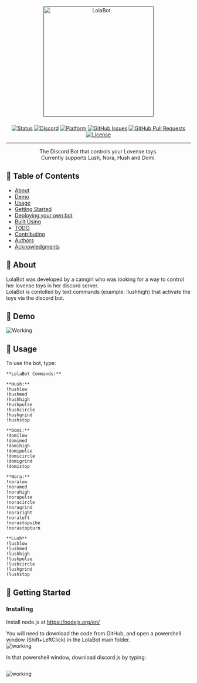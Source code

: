<p align="center">
  <a href="" rel="noopener">
 <img width=300px height=300px src="https://imgur.com/zLVEWVU.png" alt="LolaBot"></a>
</p>

<h3 align="center"></h3>

<div align="center">

  [![Status](https://img.shields.io/badge/status-active-success?style=for-the-badge&logo=appveyor)](https://github.com/lolabray/lolabot)
  [![Discord](https://img.shields.io/discord/813192428256231425?style=for-the-badge)](https://discord.gg/4VGtUNKrkT)
  [![Platform](https://img.shields.io/badge/Platform-Discord-blueviolet?style=for-the-badge&logo=appveyor)](https://github.com/search?q=discord)
  [![GitHub Issues](https://img.shields.io/github/issues/lolabray/lolabot?style=for-the-badge)](https://github.com/lolabray/lolabot/issues)
  [![GitHub Pull Requests](https://img.shields.io/github/issues-pr/lolabray/lolabot?style=for-the-badge)](https://github.com/lolabray/lolabot/pulls)
  [![License](https://img.shields.io/github/license/lolabray/lolabot?style=for-the-badge)](/LICENSE)

</div>

---

<p align="center"> The Discord Bot that controls your Lovense toys.
    <br> Currently supports Lush, Nora, Hush and Domi.
</p>

## 📝 Table of Contents
+ [About](#about)
+ [Demo](#demo)
+ [Usage](#usage)
+ [Getting Started](#getting_started)
+ [Deploying your own bot](#deployment)
+ [Built Using](#built_using)
+ [TODO](../TODO.md)
+ [Contributing](../CONTRIBUTING.md)
+ [Authors](#authors)
+ [Acknowledgments](#acknowledgement)

## 🧐 About <a name = "about"></a>
LolaBot was developed by a camgirl who was looking for a way to control her lovense toys in her discord server. 
<br>LolaBot is contolled by text commands (example: !lushhigh) that activate the toys via the discord bot. 

## 🎥 Demo <a name = "demo"></a>
![Working](https://imgur.com/DfSrJgF.gif)

## 🎈 Usage <a name = "usage"></a>

To use the bot, type:
```
**LolaBot Commands:**

**Hush:**
!hushlow 
!hushmed 
!hushhigh 
!hushpulse 
!hushcircle 
!hushgrind
!hushstop

**Domi:**
!domilow 
!domimed 
!domihigh 
!domipulse 
!domicircle 
!domigrind
!domistop

**Nora:**
!noralow 
!noramed 
!norahigh 
!norapulse 
!noracircle 
!noragrind 
!noraright
!noraleft
!norastopvibe
!norastopturn

**Lush**
!lushlow
!lushmed
!lushhigh
!lushpulse
!lushcircle
!lushgrind
!lushstop
```

## 🏁 Getting Started <a name = "getting_started"></a>
### Installing <a name = "installing"></a>

Install node.js at https://nodejs.org/en/

You will need to download the code from GitHub, and open a powershell window (Shift+LeftClick) in the LolaBot main folder.
<br>
![working](https://imgur.com/pDFbcrt.gif)
<br>

In that powershell window, download discord js by typing:

```npm install discord.js
```
![working](https://imgur.com/IeITBJ0.gif)
